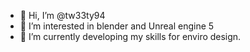 - 👋 Hi, I’m @tw33ty94
- 👀 I’m interested in blender and Unreal engine 5
- 🌱 I’m currently developing my skills for enviro design.


<!---
tw33ty94/tw33ty94 is a ✨ special ✨ repository because its `README.md` (this file) appears on your GitHub profile.
You can click the Preview link to take a look at your changes.
--->
